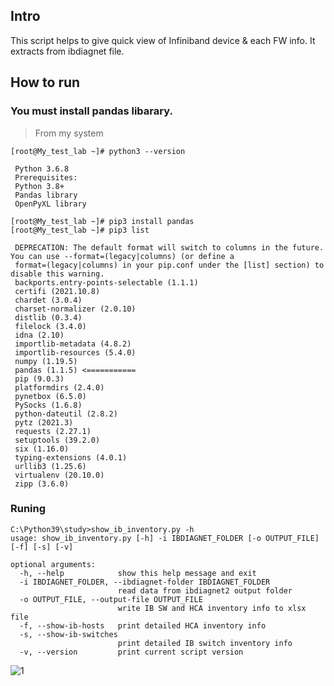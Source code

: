 ## Intro

 This script helps to give quick view of Infiniband device & each FW info.
 It extracts from ibdiagnet file.

 

## How to run

 ### You must install pandas libarary. 

> From my system
     
```
[root@My_test_lab ~]# python3 --version

 Python 3.6.8
 Prerequisites:
 Python 3.8+
 Pandas library
 OpenPyXL library

[root@My_test_lab ~]# pip3 install pandas
[root@My_test_lab ~]# pip3 list

 DEPRECATION: The default format will switch to columns in the future. You can use --format=(legacy|columns) (or define a 
 format=(legacy|columns) in your pip.conf under the [list] section) to disable this warning.
 backports.entry-points-selectable (1.1.1)
 certifi (2021.10.8)
 chardet (3.0.4)
 charset-normalizer (2.0.10)
 distlib (0.3.4)
 filelock (3.4.0)
 idna (2.10)
 importlib-metadata (4.8.2)
 importlib-resources (5.4.0)
 numpy (1.19.5)
 pandas (1.1.5) <===========
 pip (9.0.3)
 platformdirs (2.4.0)
 pynetbox (6.5.0)
 PySocks (1.6.8)
 python-dateutil (2.8.2)
 pytz (2021.3)
 requests (2.27.1)
 setuptools (39.2.0)
 six (1.16.0)
 typing-extensions (4.0.1)
 urllib3 (1.25.6)
 virtualenv (20.10.0)
 zipp (3.6.0)

```

 ### Runing
      

```
C:\Python39\study>show_ib_inventory.py -h
usage: show_ib_inventory.py [-h] -i IBDIAGNET_FOLDER [-o OUTPUT_FILE] [-f] [-s] [-v]

optional arguments:
  -h, --help            show this help message and exit
  -i IBDIAGNET_FOLDER, --ibdiagnet-folder IBDIAGNET_FOLDER
                        read data from ibdiagnet2 output folder
  -o OUTPUT_FILE, --output-file OUTPUT_FILE
                        write IB SW and HCA inventory info to xlsx file
  -f, --show-ib-hosts   print detailed HCA inventory info
  -s, --show-ib-switches
                        print detailed IB switch inventory info
  -v, --version         print current script version
```

![1](https://github.com/HyungKwang/My-Programing/assets/91254602/53af0a7a-5887-4751-bd52-248d1078db59)

